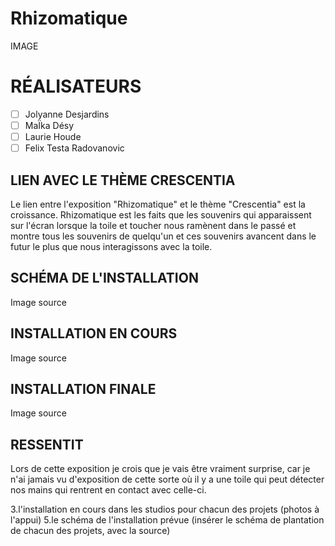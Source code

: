 # Rhizomatique

IMAGE

# RÉALISATEURS
- [ ] Jolyanne Desjardins
- [ ] MaÏka Désy
- [ ] Laurie Houde
- [ ] Felix Testa Radovanovic

## LIEN AVEC LE THÈME CRESCENTIA
Le lien entre l'exposition "Rhizomatique" et le thème "Crescentia" est la croissance. Rhizomatique est les faits que les souvenirs qui apparaissent sur l'écran lorsque la toile et toucher nous ramènent dans le passé et montre tous les souvenirs de quelqu'un et ces souvenirs avancent dans le futur le plus que nous interagissons avec la toile.

## SCHÉMA DE L'INSTALLATION

Image
source

## INSTALLATION EN COURS

Image
source

## INSTALLATION FINALE

Image
source

## RESSENTIT
Lors de cette exposition je crois que je vais être vraiment surprise, car je n'ai jamais vu d'exposition de cette sorte où il y a une toile qui peut détecter nos mains qui rentrent en contact avec celle-ci.

3.l'installation en cours dans les studios pour chacun des projets (photos à l'appui)
5.le schéma de l'installation prévue (insérer le schéma de plantation de chacun des projets, avec la source)
